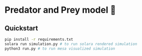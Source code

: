 # Predator and Prey model :boar:

## Quickstart
```bash
pip install -r requirements.txt
solara run simulation.py # to run solara rendered simulation
python3 run.py # to run mesa visualized simulation
```
